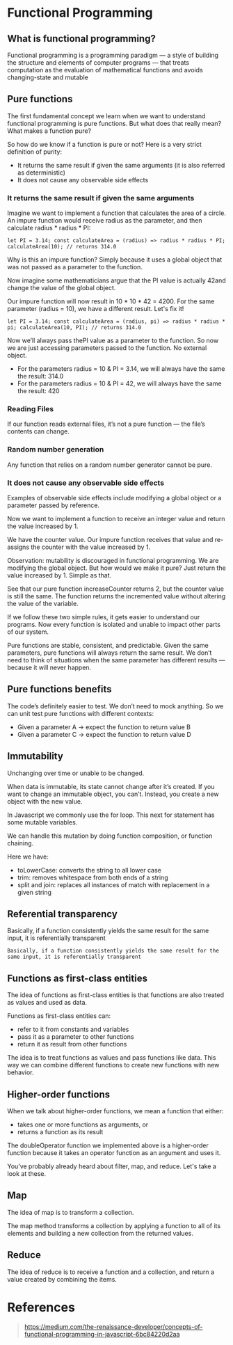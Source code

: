 # Functional Programming
## What is functional programming?
Functional programming is a programming paradigm — a style of building the structure and elements of computer programs — that treats computation as the evaluation of mathematical functions and avoids changing-state and mutable

## Pure functions
The first fundamental concept we learn when we want to understand functional programming is pure functions. But what does that really mean? What makes a function pure?

So how do we know if a function is pure or not? Here is a very strict definition of purity:

* It returns the same result if given the same arguments (it is also referred as deterministic)
* It does not cause any observable side effects

### It returns the same result if given the same arguments
Imagine we want to implement a function that calculates the area of a circle. An impure function would receive radius as the parameter, and then calculate radius * radius * PI:


`let PI = 3.14;
const calculateArea = (radius) => radius * radius * PI;
calculateArea(10); // returns 314.0`

Why is this an impure function? Simply because it uses a global object that was not passed as a parameter to the function.

Now imagine some mathematicians argue that the PI value is actually 42and change the value of the global object.

Our impure function will now result in 10 * 10 * 42 = 4200. For the same parameter (radius = 10), we have a different result. Let's fix it!

`let PI = 3.14;
const calculateArea = (radius, pi) => radius * radius * pi;
calculateArea(10, PI); // returns 314.0`

Now we’ll always pass thePI value as a parameter to the function. So now we are just accessing parameters passed to the function. No external object.

* For the parameters radius = 10 & PI = 3.14, we will always have the same the result: 314.0
* For the parameters radius = 10 & PI = 42, we will always have the same the result: 420

### Reading Files

If our function reads external files, it’s not a pure function — the file’s contents can change.

### Random number generation

Any function that relies on a random number generator cannot be pure.


### It does not cause any observable side effects

Examples of observable side effects include modifying a global object or a parameter passed by reference.

Now we want to implement a function to receive an integer value and return the value increased by 1.

We have the counter value. Our impure function receives that value and re-assigns the counter with the value increased by 1.

Observation: mutability is discouraged in functional programming.
We are modifying the global object. But how would we make it pure? Just return the value increased by 1. Simple as that.

See that our pure function increaseCounter returns 2, but the counter value is still the same. The function returns the incremented value without altering the value of the variable.

If we follow these two simple rules, it gets easier to understand our programs. Now every function is isolated and unable to impact other parts of our system.

Pure functions are stable, consistent, and predictable. Given the same parameters, pure functions will always return the same result. We don’t need to think of situations when the same parameter has different results — because it will never happen.

## Pure functions benefits

The code’s definitely easier to test. We don’t need to mock anything. So we can unit test pure functions with different contexts:

* Given a parameter A → expect the function to return value B
* Given a parameter C → expect the function to return value D


## Immutability
Unchanging over time or unable to be changed.

When data is immutable, its state cannot change after it’s created. If you want to change an immutable object, you can’t. Instead, you create a new object with the new value.

In Javascript we commonly use the for loop. This next for statement has some mutable variables.

We can handle this mutation by doing function composition, or function chaining. 

Here we have:


* toLowerCase: converts the string to all lower case
* trim: removes whitespace from both ends of a string
* split and join: replaces all instances of match with replacement in a given string

## Referential transparency
Basically, if a function consistently yields the same result for the same input, it is referentially transparent

`Basically, if a function consistently yields the same result for the same input, it is referentially transparent`

## Functions as first-class entities
The idea of functions as first-class entities is that functions are also treated as values and used as data.

Functions as first-class entities can:
* refer to it from constants and variables
* pass it as a parameter to other functions
* return it as result from other functions

The idea is to treat functions as values and pass functions like data. This way we can combine different functions to create new functions with new behavior.

## Higher-order functions
When we talk about higher-order functions, we mean a function that either:

* takes one or more functions as arguments, or
* returns a function as its result

The doubleOperator function we implemented above is a higher-order function because it takes an operator function as an argument and uses it.

You’ve probably already heard about filter, map, and reduce. Let's take a look at these.

## Map
The idea of map is to transform a collection.

The map method transforms a collection by applying a function to all of its elements and building a new collection from the returned values.

## Reduce

The idea of reduce is to receive a function and a collection, and return a value created by combining the items.

# References

> https://medium.com/the-renaissance-developer/concepts-of-functional-programming-in-javascript-6bc84220d2aa

